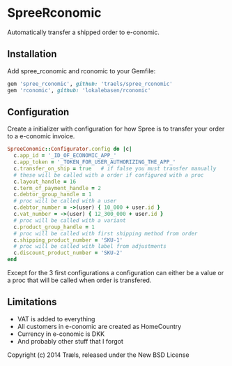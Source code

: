 SpreeRconomic
=============

Automatically transfer a shipped order to e-conomic.

Installation
------------

Add spree_rconomic and rconomic to your Gemfile:

```ruby
gem 'spree_rconomic', github: 'traels/spree_rconomic'
gem 'rconomic', github: 'lokalebasen/rconomic'
```

Configuration
-------------

Create a initializer with configuration for how Spree is to transfer your order to a e-conomic invoice.

```ruby
SpreeConomic::Configurator.config do |c|
  c.app_id = '_ID_OF_ECONOMIC_APP_'
  c.app_token = '_TOKEN_FOR_USER_AUTHORIZING_THE_APP_'
  c.transfer_on_ship = true   # if false you must transfer manually
  # these will be called with a order if configured with a proc
  c.layout_handle = 16
  c.term_of_payment_handle = 2
  c.debtor_group_handle = 1
  # proc will be called with a user
  c.debtor_number = ->(user) { 10_000 + user.id }
  c.vat_number = ->(user) { 12_300_000 + user.id }
  # proc will be called with a variant
  c.product_group_handle = 1
  # proc will be called with first shipping method from order
  c.shipping_product_number = 'SKU-1'
  # proc will be called with label from adjustments
  c.discount_product_number = 'SKU-2'
end
```

Except for the 3 first configurations a configuration can either be a value or a proc that will be called when order is transfered.

Limitations
-----------
* VAT is added to everything
* All customers in e-conomic are created as HomeCountry
* Currency in e-conomic is DKK
* And probably other stuff that I forgot

Copyright (c) 2014 Træls, released under the New BSD License
